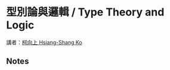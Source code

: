 # 型別論與邏輯 / Type Theory and Logic

講者：[柯向上 Hsiang-Shang Ko](http://www.cs.ox.ac.uk/people/hsiang-shang.ko/)

## Notes

